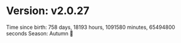 # Version: v2.0.27
Time since birth: 758 days, 18193 hours, 1091580 minutes, 65494800 seconds
Season: Autumn 🍁

